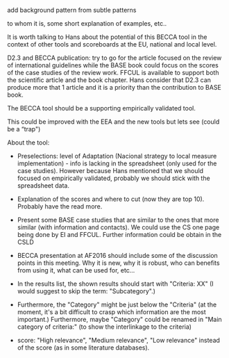 add background pattern from subtle patterns





to whom it is, some short explanation of examples, etc..

It is worth talking to Hans about the potential of this BECCA tool in the context of other tools and scoreboards at the EU, national and local level.

D2.3 and BECCA publication: try to go for the article focused on the review of international guidelines while the BASE book could focus on the scores of the case studies of the review work. FFCUL is available to support both the scientific article and the book chapter. Hans consider that D2.3 can produce more that 1 article and it is a priority than the contribution to BASE book.

The BECCA tool should be a supporting empirically validated tool.

This could be improved with the EEA and the new tools but lets see (could be a “trap")


About the tool:

- Preselections: level of Adaptation (Nacional strategy to local measure implementation) - info is lacking in the spreadsheet (only used for the case studies). However because Hans mentioned that we should focused on empirically validated, probably we should stick with the spreadsheet data.

- Explanation of the scores and where to cut (now they are top 10). Probably have the read more.
 
- Present some BASE case studies that are similar to the ones that more similar (with information and contacts). We could use the CS one page being done by EI and FFCUL. Further information could be obtain in the CSLD

- BECCA presentation at AF2016 should include some of the discussion points in this meeting. Why it is new, why it is robust, who can benefits from using it, what can be used for, etc…

- In the results list, the shown results should start with "Criteria: XX" (I would suggest to skip the term: "Subcategory".)

- Furthermore, the "Category" might be just below the "Criteria" (at the moment, it's a bit difficult to crasp which information are the most important.) Furthermore, maybe "Category" could be renamed in "Main category of criteria:" (to show the interlinkage to the criteria)


- score: "High relevance", "Medium relevance", "Low relevance" instead of the score (as in some literature databases).